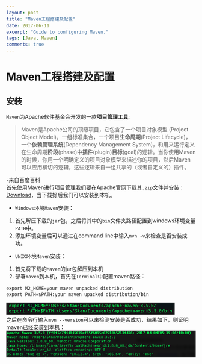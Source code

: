 ```yaml
---
layout: post
title: "Maven工程搭建及配置"
date: 2017-06-11
excerpt: "Guide to configuring Maven."
tags: [Java, Maven]
comments: true
---
```

# Maven工程搭建及配置
## 安装
`Maven`为Apache软件基金会开发的一款**项目管理工具**:

>Maven是Apache公司的顶级项目，它包含了一个项目对象模型 (Project Object Model)，一组标准集合，一个项目**生命周期**(Project Lifecycle)，一个**依赖管理系统**(Dependency Management System)，和用来运行定义在生命周期**阶段**(phase)中**插件**(plugin)**目标**(goal)的逻辑。当你使用Maven的时候，你用一个明确定义的项目对象模型来描述你的项目，然后Maven可以应用横切的逻辑，这些逻辑来自一组共享的（或者自定义的）插件。

-来自百度百科</br>
首先使用Maven进行项目管理我们要在Apache官网下载其`.zip`文件并安装：[Download](https://maven.apache.org/download.cgi)，当下载好后我们可以安装到本机。
* `Windows`环境`Maven`安装：
1. 首先解压下载的`jar`包，之后将其中的`bin`文件夹路径配置到windows环境变量`PATH`中。
2. 添加环境变量后可以通过在command line中输入`mvn -v`来检查是否安装成功。
* `UNIX`环境`Maven`安装：
1. 首先将下载的`Maven`的jar包解压到本机
2. 部署`maven`到本机，首先在`Terminal`中配置maven路径：
```
export M2_HOME=your maven unpacked distribution
export PATH=$PATH:your maven upacked distribution/bin
```
![setup](assets/img/maven_setup.png)</br>
之后在命令行输入`mvn --version`可以来检测安装是否成功，结果如下，则证明maven已经安装到本机：</br>
![success](assets/img/success.png)
